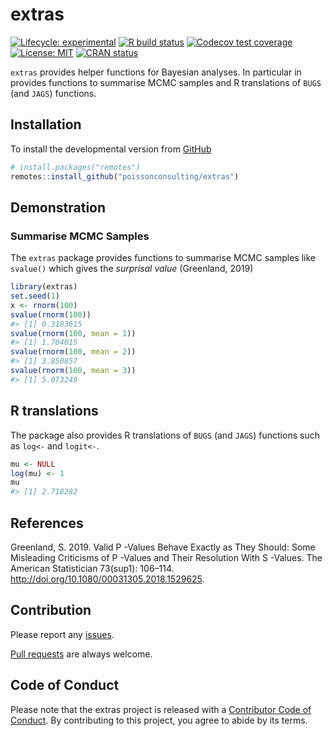 
<!-- README.md is generated from README.Rmd. Please edit that file -->

# extras

<!-- badges: start -->

[![Lifecycle:
experimental](https://img.shields.io/badge/lifecycle-experimental-orange.svg)](https://www.tidyverse.org/lifecycle/#experimental)
[![R build
status](https://github.com/poissonconsulting/extras/workflows/R-CMD-check/badge.svg)](https://github.com/poissonconsulting/extras/actions)
[![Codecov test
coverage](https://codecov.io/gh/poissonconsulting/extras/branch/master/graph/badge.svg)](https://codecov.io/gh/poissonconsulting/extras?branch=master)
[![License:
MIT](https://img.shields.io/badge/License-MIT-green.svg)](https://opensource.org/licenses/MIT)
[![CRAN
status](https://www.r-pkg.org/badges/version/extras)](https://cran.r-project.org/package=extras)
<!-- ![CRAN downloads](https://cranlogs.r-pkg.org/badges/extras) -->

<!-- badges: end -->

`extras` provides helper functions for Bayesian analyses. In particular
in provides functions to summarise MCMC samples and R translations of
`BUGS` (and `JAGS`) functions.

## Installation

<!-- To install the latest release from [CRAN](https://cran.r-project.org) -->

To install the developmental version from
[GitHub](https://github.com/poissonconsulting/extras)

``` r
# install.packages("remotes")
remotes::install_github("poissonconsulting/extras")
```

## Demonstration

### Summarise MCMC Samples

The `extras` package provides functions to summarise MCMC samples like
`svalue()` which gives the *surprisal value* (Greenland, 2019)

``` r
library(extras)
set.seed(1)
x <- rnorm(100)
svalue(rnorm(100))
#> [1] 0.3183615
svalue(rnorm(100, mean = 1))
#> [1] 1.704015
svalue(rnorm(100, mean = 2))
#> [1] 3.850857
svalue(rnorm(100, mean = 3))
#> [1] 5.073249
```

## R translations

The package also provides R translations of `BUGS` (and `JAGS`)
functions such as `log<-` and `logit<-`.

``` r
mu <- NULL
log(mu) <- 1
mu
#> [1] 2.718282
```

## References

Greenland, S. 2019. Valid P -Values Behave Exactly as They Should: Some
Misleading Criticisms of P -Values and Their Resolution With S -Values.
The American Statistician 73(sup1): 106–114.
<http://doi.org/10.1080/00031305.2018.1529625>.

## Contribution

Please report any
[issues](https://github.com/poissonconsulting/extras/issues).

[Pull requests](https://github.com/poissonconsulting/extras/pulls) are
always welcome.

## Code of Conduct

Please note that the extras project is released with a [Contributor Code
of
Conduct](https://contributor-covenant.org/version/2/0/CODE_OF_CONDUCT.html).
By contributing to this project, you agree to abide by its terms.
